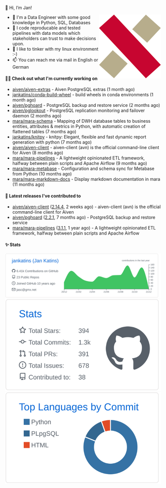 👋 Hi, I’m Jan!

<img align="right" src="https://raw.githubusercontent.com/kreuzwerkerbot/kreuzwerkerbot/master/assets/xw.png" width="200">

- 🌱 I'm a Data Engineer with some good knowledge in Python, SQL, Databases
- 💪 I code reproducable and tested pipelines with data models which stakeholders can trust to make decisions upon.
- 💞️ I like to tinker with my linux environment :-)
- 📫 You can reach me via mail in English or German

#### 👩‍💻 Check out what I'm currently working on

- [aiven/aiven-extras](https://github.com/aiven/aiven-extras) - Aiven PostgreSQL extras (1 month ago)
- [jankatins/conda-build-wheel](https://github.com/jankatins/conda-build-wheel) - build wheels in conda environments (1 month ago)
- [aiven/pghoard](https://github.com/aiven/pghoard) - PostgreSQL backup and restore service (2 months ago)
- [aiven/pglookout](https://github.com/aiven/pglookout) - PostgreSQL replication monitoring and failover daemon (2 months ago)
- [mara/mara-schema](https://github.com/mara/mara-schema) - Mapping of DWH database tables to business entities, attributes &amp; metrics in Python, with automatic creation of flattened tables (7 months ago)
- [jankatins/knitpy](https://github.com/jankatins/knitpy) - knitpy: Elegant, flexible and fast dynamic report generation with python (7 months ago)
- [aiven/aiven-client](https://github.com/aiven/aiven-client) - aiven-client (avn) is the official command-line client for Aiven (8 months ago)
- [mara/mara-pipelines](https://github.com/mara/mara-pipelines) - A lightweight opinionated ETL framework, halfway between plain scripts and Apache Airflow (9 months ago)
- [mara/mara-metabase](https://github.com/mara/mara-metabase) - Configuration and schema sync for Metabase from Python (10 months ago)
- [mara/mara-markdown-docs](https://github.com/mara/mara-markdown-docs) - Display markdown documentation in mara (11 months ago)

#### 🔭 Latest releases I've contributed to

- [aiven/aiven-client](https://github.com/aiven/aiven-client) ([2.14.4](https://github.com/aiven/aiven-client/releases/tag/2.14.4), 2 weeks ago) - aiven-client (avn) is the official command-line client for Aiven
- [aiven/pghoard](https://github.com/aiven/pghoard) ([2.2.1](https://github.com/aiven/pghoard/releases/tag/2.2.1), 7 months ago) - PostgreSQL backup and restore service
- [mara/mara-pipelines](https://github.com/mara/mara-pipelines) ([3.1.1](https://github.com/mara/mara-pipelines/releases/tag/3.1.1), 1 year ago) - A lightweight opinionated ETL framework, halfway between plain scripts and Apache Airflow


#### ✨ Stats

  [![](https://raw.githubusercontent.com/jankatins/jankatins/master/profile-summary-card-output/github/0-profile-details.svg)](https://github.com/vn7n24fzkq/github-profile-summary-cards)
  [![](https://raw.githubusercontent.com/jankatins/jankatins/master/profile-summary-card-output/github/3-stats.svg)](https://github.com/vn7n24fzkq/github-profile-summary-cards)
  [![](https://raw.githubusercontent.com/jankatins/jankatins/master/profile-summary-card-output/github/2-most-commit-language.svg)](https://github.com/vn7n24fzkq/github-profile-summary-cards)

